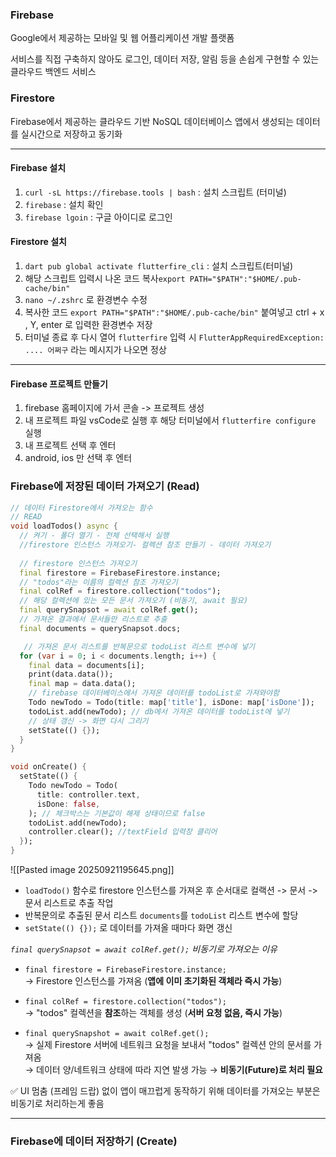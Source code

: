 
### Firebase

Google에서 제공하는 모바일 및 웹 어플리케이션 개발 플랫폼

서비스를 직접 구축하지 않아도 로그인, 데이터 저장, 알림 등을 손쉽게 구현할 수 있는 클라우드 백엔드 서비스

### Firestore

Firebase에서 제공하는 클라우드 기반 NoSQL 데이터베이스
앱에서 생성되는 데이터를 실시간으로 저장하고 동기화


---
#### Firebase 설치

1. `curl -sL https://firebase.tools | bash`  : 설치 스크립트 (터미널)
2. `firebase` : 설치 확인
3. `firebase lgoin` : 구글 아이디로 로그인
#### Firestore 설치
1. `dart pub global activate flutterfire_cli` : 설치 스크립트(터미널)
2. 해당 스크립트 입력시 나온 코드 복사`export PATH="$PATH":"$HOME/.pub-cache/bin"`
3. `nano ~/.zshrc` 로 환경변수 수정
4. 복사한 코드 `export PATH="$PATH":"$HOME/.pub-cache/bin"` 붙여넣고 ctrl + x , Y, enter 로 입력한 환경변수 저장
5. 터미널 종료 후 다시 열어 `flutterfire` 입력 시 `FlutterAppRequiredException: .... 어쩌구` 라는 메시지가 나오면 정상
---

#### Firebase 프로젝트 만들기

1. firebase 홈페이지에 가서 콘솔 -> 프로젝트 생성
2. 내 프로젝트 파일 vsCode로 실행 후 해당 터미널에서 `flutterfire configure` 실행
3. 내 프로젝트 선택 후 엔터
4. android, ios 만 선택 후 엔터

### Firebase에 저장된 데이터 가져오기 (Read)

```dart
// 데이터 Firestore에서 가져오는 함수
// READ
void loadTodos() async {
  // 켜기 - 폴더 열기 - 전체 선택해서 실행
  //firestore 인스턴스 가져오기- 컬렉션 참조 만들기 - 데이터 가져오기
  
  // firestore 인스턴스 가져오기
  final firestore = FirebaseFirestore.instance;
  // "todos"라는 이름의 컬렉션 참조 가져오기
  final colRef = firestore.collection("todos");
  // 해당 컬렉션에 있는 모든 문서 가져오기 (비동기, await 필요)
  final querySnapsot = await colRef.get();
  // 가져온 결과에서 문서들만 리스트로 추출
  final documents = querySnapsot.docs;

   // 가져온 문서 리스트를 반복문으로 todoList 리스트 변수에 넣기
  for (var i = 0; i < documents.length; i++) {
    final data = documents[i];
    print(data.data());
    final map = data.data();
    // firebase 데이터베이스에서 가져온 데이터를 todoList로 가져와야함
    Todo newTodo = Todo(title: map['title'], isDone: map['isDone']);
    todoList.add(newTodo); // db에서 가져온 데이터를 todoList에 넣기
    // 상태 갱신 -> 화면 다시 그리기
    setState(() {});
  }
}

void onCreate() {
  setState(() {
    Todo newTodo = Todo(
      title: controller.text,
      isDone: false,
    ); // 체크박스는 기본값이 해제 상태이므로 false
    todoList.add(newTodo);
    controller.clear(); //textField 입력창 클리어
  });
}

```


![[Pasted image 20250921195645.png]]


- `loadTodo()` 함수로 firestore 인스턴스를 가져온 후 순서대로 컬랙션 -> 문서 ->문서 리스트로 추출 작업
- 반복문의로 추출된 문서 리스트 `documents`를 `todoList` 리스트 변수에 할당
- `setState(() {});` 로 데이터를 가져올 때마다 화면 갱신

 _`final querySnapsot = await colRef.get();` 비동기로 가져오는 이유_

- `final firestore = FirebaseFirestore.instance;`  
    → Firestore 인스턴스를 가져옴 (**앱에 이미 초기화된 객체라 즉시 가능**)
    
- `final colRef = firestore.collection("todos");`  
    → "todos" 컬렉션을 **참조**하는 객체를 생성 (**서버 요청 없음, 즉시 가능**)
    
- `final querySnapshot = await colRef.get();`  
    → 실제 Firestore 서버에 네트워크 요청을 보내서 "todos" 컬렉션 안의 문서를 가져옴  
    → 데이터 양/네트워크 상태에 따라 지연 발생 가능 → **비동기(Future)로 처리 필요**

<aside> ✅
	UI 멈춤 (프레임 드랍) 없이 앱이 매끄럽게 동작하기 위해 데이터를 가져오는 부분은 비동기로 처리하는게 좋음 
</aside>


----

### Firebase에 데이터 저장하기 (Create)

